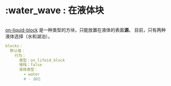 # :water_wave : 在液体块

<figure><img src="https://1836335287-files.gitbook.io/~/files/v0/b/gitbook-x-prod.appspot.com/o/spaces%2FOgvQ1fEJPROp7131PPlK%2Fuploads%2FifONQugd3ngUzr5fCDTQ%2Fimage.png?alt=media&#x26;token=d763dfb8-40bb-4a22-ac42-4e57aa76ac0e" alt=""><figcaption></figcaption></figure>

[on-liquid-block](on-liquid-block "提及") 是一种类型的方块，只能放置在液体的表面**源**。 目前，只有两种液体选择（水和湖泊）。

```yaml
blocks：
  默认值：
    行为：
      类型：on_lifeid_block
      堆栈：false
      液体类型：
        - water
        # - 熔化
```

<figure><img src="https://1836335287-files.gitbook.io/~/files/v0/b/gitbook-x-prod.appspot.com/o/spaces%2FOgvQ1fEJPROp7131PPlK%2Fuploads%2FAyCJMAE4D0vZnqeAUG7w%2Fimage.png?alt=media&#x26;token=bc2c35fa-afb3-48a4-bbca-a53370b24eeb" alt=""><figcaption></figcaption></figure>

